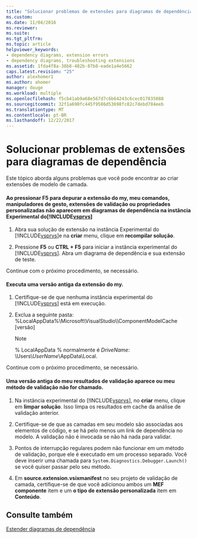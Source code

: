```yaml
---
title: "Solucionar problemas de extensões para diagramas de dependência | Microsoft Docs"
ms.custom: 
ms.date: 11/04/2016
ms.reviewer: 
ms.suite: 
ms.tgt_pltfrm: 
ms.topic: article
helpviewer_keywords:
- dependency diagrams, extension errors
- dependency diagrams, troubleshooting extensions
ms.assetid: 1fda4f8a-38b8-482b-87b8-eade1a4e5662
caps.latest.revision: "25"
author: alexhomer1
ms.author: ahomer
manager: douge
ms.workload: multiple
ms.openlocfilehash: f5cb41ab9a68e567d7c6b64243c6cec017835088
ms.sourcegitcommit: 32f1a690fc445f9586d53698fc82c7debd784eeb
ms.translationtype: MT
ms.contentlocale: pt-BR
ms.lasthandoff: 12/22/2017
---
```

# <a name="troubleshoot-extensions-for-dependency-diagrams"></a>Solucionar problemas de extensões para diagramas de dependência
Este tópico aborda alguns problemas que você pode encontrar ao criar extensões de modelo de camada.  
  
#### <a name="when-i-press-f5-to-debug-my-extension-my-commands-gesture-handlers-validation-extensions-or-custom-properties-do-not-appear-on-dependency-diagrams-in-the-experimental-instance-of-includevsprvscode-qualityincludesvsprvsmdmd"></a>Ao pressionar F5 para depurar a extensão do my, meu comandos, manipuladores de gesto, extensões de validação ou propriedades personalizadas não aparecem em diagramas de dependência na instância Experimental do[!INCLUDE[vsprvs](../code-quality/includes/vsprvs_md.md)]  
  
1.  Abra sua solução de extensão na instância Experimental do [!INCLUDE[vsprvs](../code-quality/includes/vsprvs_md.md)]e na **criar** menu, clique em **recompilar solução**.  
  
2.  Pressione **F5** ou **CTRL + F5** para iniciar a instância experimental do [!INCLUDE[vsprvs](../code-quality/includes/vsprvs_md.md)]. Abra um diagrama de dependência e sua extensão de teste.  
  
 Continue com o próximo procedimento, se necessário.  
  
#### <a name="an-old-version-of-my-extension-runs"></a>Executa uma versão antiga da extensão do my.  
  
1.  Certifique-se de que nenhuma instância experimental do [!INCLUDE[vsprvs](../code-quality/includes/vsprvs_md.md)] está em execução.  
  
2.  Exclua a seguinte pasta: %LocalAppData%\Microsoft\VisualStudio\\\ComponentModelCache [versão]  
  
    > [!NOTE]
    >  % LocalAppData % normalmente é *DriveName*: \Users\\*UserName*\AppData\Local.  
  
 Continue com o próximo procedimento, se necessário.  
  
#### <a name="an-old-version-of-my-validation-results-appears-or-my-validation-method-is-not-called"></a>Uma versão antiga do meu resultados de validação aparece ou meu método de validação não for chamado.  
  
1.  Na instância experimental do [!INCLUDE[vsprvs](../code-quality/includes/vsprvs_md.md)], no **criar** menu, clique em **limpar solução**. Isso limpa os resultados em cache da análise de validação anterior.  
  
2.  Certifique-se de que as camadas em seu modelo são associadas aos elementos de código, e se há pelo menos um link de dependência no modelo. A validação não é invocada se não há nada para validar.  
  
3.  Pontos de interrupção regulares podem não funcionar em um método de validação, porque ele é executado em um processo separado. Você deve inserir uma chamada para `System.Diagnostics.Debugger.Launch()` se você quiser passar pelo seu método.  
  
4.  Em **source.extension.vsixmanifest** no seu projeto de validação de camada, certifique-se de que você adicionou ambos um **MEF componente** item e um **o tipo de extensão personalizada** item em **Conteúdo**.  
  
## <a name="see-also"></a>Consulte também  
 [Estender diagramas de dependência](../modeling/extend-layer-diagrams.md)
